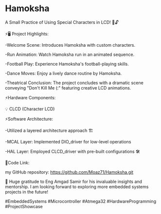 # Hamoksha  

A Small Practice of Using Special Characters in LCD! 🎨🔓 

⚡🖥️ Project Highlights:

-Welcome Scene: Introduces Hamoksha with custom characters.

-Run Animation: Watch Hamoksha run in an animated sequence.

-Football Play: Experience Hamoksha's football-playing skills.

-Dance Moves: Enjoy a lively dance routine by Hamoksha.

-Theatrical Conclusion: The project concludes with a dramatic scene conveying "Don't Kill Me (:" featuring creative LCD animations.



⚡Hardware Components:

💡 CLCD (Character LCD)



⚡Software Architecture:

-Utilized a layered architecture approach 🏗️

-MCAL Layer: Implemented DIO_driver for low-level operations

-HAL Layer: Employed CLCD_driver with pre-built configurations 🛠️





🔗Code Link:

my GitHub repository: https://github.com/Moaz71/Hamoksha.git





🙏 Huge gratitude to Eng Amgad Samir for his invaluable insights and mentorship. I am looking forward to exploring more embedded systems projects in the future!

#EmbeddedSystems #Microcontroller #Atmega32 #HardwareProgramming #ProjectShowcase 
